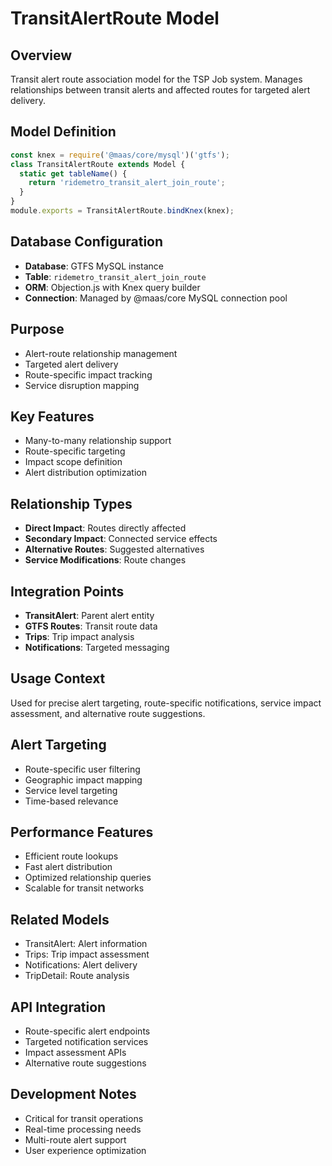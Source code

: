 # TransitAlertRoute Model

## Overview
Transit alert route association model for the TSP Job system. Manages relationships between transit alerts and affected routes for targeted alert delivery.

## Model Definition
```javascript
const knex = require('@maas/core/mysql')('gtfs');
class TransitAlertRoute extends Model {
  static get tableName() {
    return 'ridemetro_transit_alert_join_route';
  }
}
module.exports = TransitAlertRoute.bindKnex(knex);
```

## Database Configuration
- **Database**: GTFS MySQL instance
- **Table**: `ridemetro_transit_alert_join_route`
- **ORM**: Objection.js with Knex query builder
- **Connection**: Managed by @maas/core MySQL connection pool

## Purpose
- Alert-route relationship management
- Targeted alert delivery
- Route-specific impact tracking
- Service disruption mapping

## Key Features
- Many-to-many relationship support
- Route-specific targeting
- Impact scope definition
- Alert distribution optimization

## Relationship Types
- **Direct Impact**: Routes directly affected
- **Secondary Impact**: Connected service effects
- **Alternative Routes**: Suggested alternatives
- **Service Modifications**: Route changes

## Integration Points
- **TransitAlert**: Parent alert entity
- **GTFS Routes**: Transit route data
- **Trips**: Trip impact analysis
- **Notifications**: Targeted messaging

## Usage Context
Used for precise alert targeting, route-specific notifications, service impact assessment, and alternative route suggestions.

## Alert Targeting
- Route-specific user filtering
- Geographic impact mapping
- Service level targeting
- Time-based relevance

## Performance Features
- Efficient route lookups
- Fast alert distribution
- Optimized relationship queries
- Scalable for transit networks

## Related Models
- TransitAlert: Alert information
- Trips: Trip impact assessment
- Notifications: Alert delivery
- TripDetail: Route analysis

## API Integration
- Route-specific alert endpoints
- Targeted notification services
- Impact assessment APIs
- Alternative route suggestions

## Development Notes
- Critical for transit operations
- Real-time processing needs
- Multi-route alert support
- User experience optimization